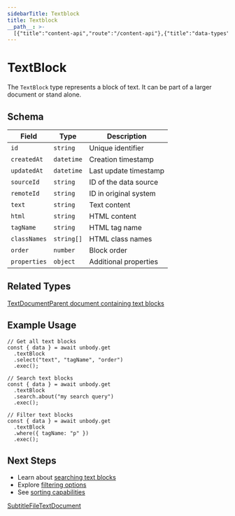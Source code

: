 ```yaml
---
sidebarTitle: Textblock
title: Textblock
__path__: >-
  [{"title":"content-api","route":"/content-api"},{"title":"data-types","route":"/content-api/data-types"},{"title":"Textblock","route":"/content-api/data-types/textblock"}]
---
```


# TextBlock

The `TextBlock` type represents a block of text. It can be part of a larger document or stand alone.

## Schema

| Field | Type | Description |
| --- | --- | --- |
| `id` | `string` | Unique identifier |
| `createdAt` | `datetime` | Creation timestamp |
| `updatedAt` | `datetime` | Last update timestamp |
| `sourceId` | `string` | ID of the data source |
| `remoteId` | `string` | ID in original system |
| `text` | `string` | Text content |
| `html` | `string` | HTML content |
| `tagName` | `string` | HTML tag name |
| `classNames` | `string[]` | HTML class names |
| `order` | `number` | Block order |
| `properties` | `object` | Additional properties |

## Related Types

[TextDocumentParent document containing text blocks](/content-api/data-types/textdocument)

## Example Usage

```
// Get all text blocks
const { data } = await unbody.get
  .textBlock
  .select("text", "tagName", "order")
  .exec();
 
// Search text blocks
const { data } = await unbody.get
  .textBlock
  .search.about("my search query")
  .exec();
 
// Filter text blocks
const { data } = await unbody.get
  .textBlock
  .where({ tagName: "p" })
  .exec();
```

## Next Steps

-   Learn about [searching text blocks](/content-api/search)
-   Explore [filtering options](/content-api/filters)
-   See [sorting capabilities](/content-api/sorting)

[SubtitleFile](/content-api/data-types/subtitlefile "SubtitleFile")[TextDocument](/content-api/data-types/textdocument "TextDocument")